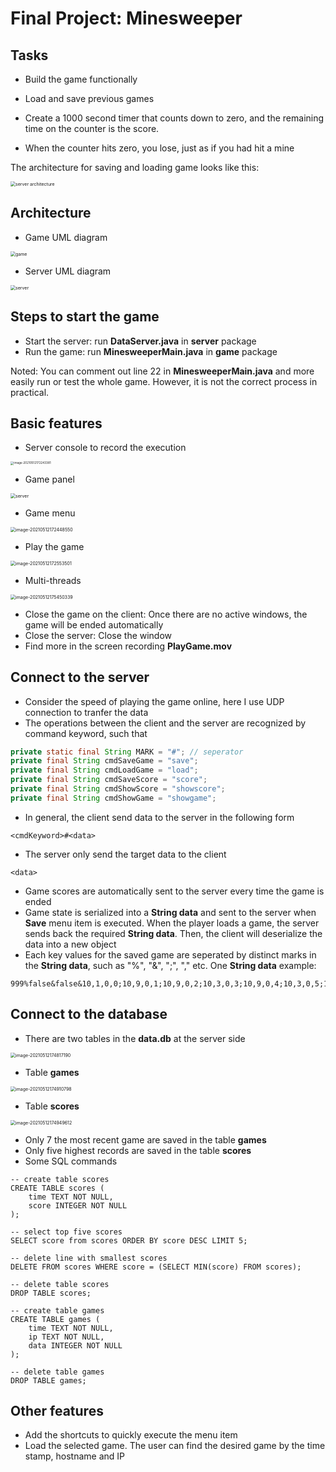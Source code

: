 # Final Project: Minesweeper

## Tasks

- Build the game functionally
- Load and save previous games

- Create a 1000 second timer that counts down to zero, and the remaining time on the counter is the score. 
- When the counter hits zero, you lose, just as if you had hit a mine

The architecture for saving and loading game looks like this:

<img src="./imgs/1.png" alt="server architecture" style="zoom:50%;" />

## Architecture 

- Game UML diagram

<img src="./imgs/2.png" alt="game" style="zoom:50%;" />

- Server UML diagram

<img src="./imgs/3.png" alt="server" style="zoom:50%;" />

## Steps to start the game

- Start the server: run **DataServer.java** in **server** package
- Run the game: run **MinesweeperMain.java** in **game** package

Noted: You can comment out line 22 in **MinesweeperMain.java** and more easily run or test the whole game. However, it is not the correct process in practical.

## Basic features

- Server console to record the execution

<img src="./imgs/4.png" alt="image-20210512172243381" style="zoom: 33%;" />

- Game panel

<img src="./imgs/5.png" alt="server" style="zoom:50%;" />

- Game menu

<img src="./imgs/6.png" alt="image-20210512172448550" style="zoom:50%;" />

- Play the game

<img src="./imgs/7.png" alt="image-20210512172553501" style="zoom:50%;" />

- Multi-threads

<img src="./imgs/11.png" alt="image-20210512175450339" style="zoom:50%;" />

- Close the game on the client: Once there are no active windows, the game will be ended automatically
- Close the server: Close the window
- Find more in the screen recording **PlayGame.mov**

## Connect to the server

- Consider the speed of playing the game online, here I use UDP connection to tranfer the data
- The operations between the client and the server are recognized by command keyword, such that

```java
private static final String MARK = "#"; // seperator
private final String cmdSaveGame = "save";
private final String cmdLoadGame = "load";
private final String cmdSaveScore = "score";
private final String cmdShowScore = "showscore";
private final String cmdShowGame = "showgame";
```

- In general, the client send data to the server in the following form

```
<cmdKeyword>#<data>
```

- The server only send the target data to the client

```
<data>
```

- Game scores are automatically sent to the server every time the game is ended
- Game state is serialized into a **String data** and sent to the server when **Save** menu item is executed. When the player loads a game, the server sends back the required  **String data**. Then, the client will deserialize the data into a new object
- Each key values for the saved game are seperated by distinct marks in the **String data**, such as "%", "&", ";", "," etc. One **String data** example:

```
999%false&false&10,1,0,0;10,9,0,1;10,9,0,2;10,3,0,3;10,9,0,4;10,3,0,5;10,2,0,6;10,3,0,7;10,9,0,8;10,1,0,9;10,0,0,10;10,0,0,11;10,0,0,12;10,0,0,13;10,0,0,14;10,0,0,15;10,2,1,0;10,3,1,1;10,3,1,2;10,3,1,3;10,9,1,4;10,3,1,5;10,9,1,6;10,9,1,7;10,2,1,8;10,1,1,9;10,0,1,10;10,1,1,11;10,1,1,12;10,1,1,13;10,0,1,14;10,0,1,15;10,1,2,0;10,9,2,1;10,1,2,2;10,1,2,3;10,2,2,4;10,3,2,5;10,3,2,6;10,2,2,7;10,1,2,8;10,0,2,9;10,0,2,10;10,1,2,11;10,9,2,12;10,1,2,13;10,0,2,14;10,0,2,15;10,2,3,0;10,2,3,1;10,3,3,2;10,1,3,3;10,2,3,4;10,9,3,5;10,1,3,6;10,0,3,7;10,0,3,8;10,0,3,9;10,0,3,10;10,1,3,11;10,1,3,12;10,1,3,13;10,0,3,14;10,0,3,15;10,1,4,0;10,9,4,1;10,4,4,2;10,9,4,3;10,3,4,4;10,1,4,5;10,2,4,6;10,1,4,7;10,1,4,8;10,1,4,9;10,2,4,10;10,2,4,11;10,1,4,12;10,0,4,13;10,0,4,14;10,0,4,15;10,2,5,0;10,3,5,1;10,9,5,2;10,9,5,3;10,2,5,4;10,0,5,5;10,2,5,6;10,9,5,7;10,2,5,8;10,1,5,9;10,9,5,10;10,9,5,11;10,2,5,12;10,1,5,13;10,0,5,14;10,0,5,15;10,1,6,0;10,9,6,1;10,4,6,2;10,4,6,3;10,3,6,4;10,1,6,5;10,3,6,6;10,9,6,7;10,3,6,8;10,1,6,9;10,2,6,10;10,4,6,11;10,9,6,12;10,2,6,13;10,0,6,14;10,0,6,15;10,1,7,0;10,1,7,1;10,2,7,2;10,9,7,3;10,9,7,4;10,2,7,5;10,4,7,6;10,9,7,7;10,3,7,8;10,0,7,9;10,0,7,10;10,2,7,11;10,9,7,12;10,2,7,13;10,0,7,14;10,0,7,15;10,0,8,0;10,0,8,1;10,2,8,2;10,3,8,3;10,3,8,4;10,2,8,5;10,9,8,6;10,9,8,7;10,2,8,8;10,0,8,9;10,0,8,10;10,1,8,11;10,1,8,12;10,1,8,13;10,0,8,14;10,0,8,15;10,0,9,0;10,0,9,1;10,1,9,2;10,9,9,3;10,1,9,4;10,1,9,5;10,2,9,6;10,2,9,7;10,1,9,8;10,1,9,9;10,1,9,10;10,1,9,11;10,0,9,12;10,1,9,13;10,1,9,14;10,1,9,15;10,0,10,0;10,0,10,1;10,2,10,2;10,2,10,3;10,2,10,4;10,1,10,5;10,1,10,6;10,1,10,7;10,1,10,8;10,2,10,9;10,9,10,10;10,1,10,11;10,0,10,12;10,1,10,13;10,9,10,14;10,1,10,15;10,0,11,0;10,1,11,1;10,2,11,2;10,9,11,3;10,3,11,4;10,3,11,5;10,9,11,6;10,1,11,7;10,1,11,8;10,9,11,9;10,2,11,10;10,1,11,11;10,0,11,12;10,1,11,13;10,1,11,14;10,1,11,15;10,0,12,0;10,2,12,1;10,9,12,2;10,4,12,3;10,9,12,4;10,9,12,5;10,4,12,6;10,3,12,7;10,2,12,8;10,1,12,9;10,1,12,10;10,0,12,11;10,0,12,12;10,0,12,13;10,0,12,14;10,0,12,15;10,0,13,0;10,2,13,1;10,9,13,2;10,4,13,3;10,3,13,4;10,4,13,5;10,9,13,6;10,9,13,7;10,1,13,8;10,0,13,9;10,0,13,10;10,0,13,11;10,0,13,12;10,1,13,13;10,1,13,14;10,1,13,15;10,0,14,0;10,1,14,1;10,1,14,2;10,2,14,3;10,9,14,4;10,2,14,5;10,2,14,6;10,2,14,7;10,1,14,8;10,0,14,9;10,0,14,10;10,0,14,11;10,0,14,12;10,1,14,13;10,9,14,14;10,1,14,15;10,0,15,0;10,0,15,1;10,0,15,2;10,1,15,3;10,1,15,4;10,1,15,5;10,0,15,6;10,0,15,7;10,0,15,8;10,0,15,9;10,0,15,10;10,0,15,11;10,0,15,12;10,1,15,13;10,1,15,14;10,1,15,15
```



## Connect to the database

- There are two tables in the **data.db** at the server side

<img src="./imgs/8.png" alt="image-20210512174817190" style="zoom:50%;" />

- Table **games**

<img src="./imgs/9.png" alt="image-20210512174910798" style="zoom:50%;" />

- Table **scores**

<img src="./imgs/10.png" alt="image-20210512174949612" style="zoom:50%;" />

- Only 7 the most recent game are saved in the table **games**
- Only five highest records are saved in the table **scores**
- Some SQL commands

```sqlite
-- create table scores
CREATE TABLE scores (
	time TEXT NOT NULL,
	score INTEGER NOT NULL
);

-- select top five scores
SELECT score from scores ORDER BY score DESC LIMIT 5;

-- delete line with smallest scores
DELETE FROM scores WHERE score = (SELECT MIN(score) FROM scores);

-- delete table scores
DROP TABLE scores;

-- create table games
CREATE TABLE games (
	time TEXT NOT NULL,
    ip TEXT NOT NULL,
	data INTEGER NOT NULL
);

-- delete table games
DROP TABLE games;
```

## Other features

- Add the shortcuts to quickly execute the menu item
- Load the selected game. The user can find the desired game by the time stamp, hostname and IP

